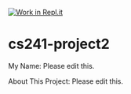 [![Work in Repl.it](https://classroom.github.com/assets/work-in-replit-14baed9a392b3a25080506f3b7b6d57f295ec2978f6f33ec97e36a161684cbe9.svg)](https://classroom.github.com/online_ide?assignment_repo_id=273574&assignment_repo_type=GroupAssignmentRepo)
# cs241-project2

My Name: Please edit this.

About This Project: Please edit this.
